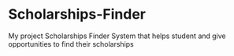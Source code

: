 # Scholarships-Finder
My project Scholarships Finder System that helps student and give opportunities to find their scholarships
